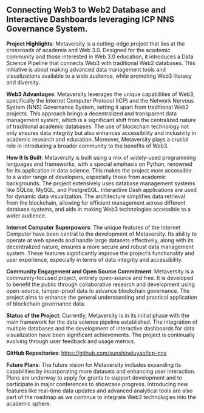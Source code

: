## Connecting Web3 to Web2 Database and Interactive Dashboards leveraging ICP NNS Governance System. 
**Project Highlights**: 
Metaversity is a cutting-edge project that lies at the crossroads of academia and Web 3.0. Designed for the academic community and those interested in Web 3.0 education, it introduces a Data Science Pipeline that connects Web3 with traditional Web2 databases. This initiative is about making advanced data management tools and visualizations available to a wide audience, while promoting Web3 literacy and diversity.

**Web3 Advantages**: 
Metaversity leverages the unique capabilities of Web3, specifically the Internet Computer Protocol (ICP) and the Network Nervous System (NNS) Governance System, setting it apart from traditional Web2 projects. This approach brings a decentralized and transparent data management system, which is a significant shift from the centralized nature of traditional academic databases. The use of blockchain technology not only ensures data integrity but also enhances accessibility and inclusivity in academic research and education. Moreover, Metaversity plays a crucial role in introducing a broader community to the benefits of Web3.

**How It Is Built**: 
Metaversity is built using a mix of widely-used programming languages and frameworks, with a special emphasis on Python, renowned for its application in data science. This makes the project more accessible to a wider range of developers, especially those from academic backgrounds. The project extensively uses database management systems like SQLite, MySQL, and PostgreSQL. Interactive Dash applications are used for dynamic data visualization. The architecture simplifies data retrieval from the blockchain, allowing for efficient management across different database systems, and aids in making Web3 technologies accessible to a wider audience.

**Internet Computer Superpowers**: 
The unique features of the Internet Computer have been central to the development of Metaversity. Its ability to operate at web speeds and handle large datasets effectively, along with its decentralized nature, ensures a more secure and robust data management system. These features significantly improve the project’s functionality and user experience, especially in terms of data integrity and accessibility.

**Community Engagement and Open Source Commitment**:
Metaversity is a community-focused project, entirely open-source and free. It is developed to benefit the public through collaborative research and development using open-source, tamper-proof data to advance blockchain governance. The project aims to enhance the general understanding and practical application of blockchain governance data.

**Status of the Project**: 
Currently, Metaversity is in its initial phase with the main framework for the data science pipeline established. The integration of multiple databases and the development of interactive dashboards for data visualization have been significant achievements. The project is continually evolving through user feedback and usage metrics.


**GitHub Repositories**: 
https://github.com/sunshineluyao/icp-nns

**Future Plans**: 
The future vision for Metaversity includes expanding its capabilities by incorporating more datasets and enhancing user interaction. Plans are underway to apply for grants to support development and to participate in major conferences to showcase progress. Introducing new features like real-time data updates and advanced analytical tools are also part of the roadmap as we continue to integrate Web3 technologies into the academic sphere.
